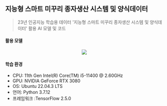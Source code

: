 ## 지능형 스마트 미꾸리 종자생산 시스템 및 양식데이터
 > 23년 인공지능 학습용 데이터 '지능형 스마트 미꾸리 종자생산 시스템 및 양식데이터' 활용 AI 모델 및 코드
 #### 활용 모델

<p align="center">
  <img src=https://github.com/sora3601/migguri_MRC/assets/125417068/08609e4f-e71f-4b8a-9642-2ea46daeb16e>
</p>

 #### 학습 환경
 - CPU: 11th Gen Intel(R) Core(TM) i5-11400 @ 2.60GHz
 - GPU: NVIDIA GeForce RTX 3080
 - OS: Ubuntu 22.04.3 LTS
 - 언어: Python 3.7.12
 - 프레임워크 :TensorFlow 2.5.0
